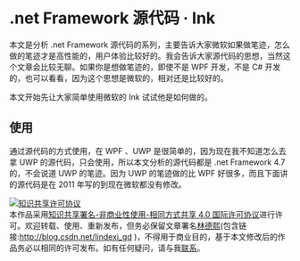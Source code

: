 # .net Framework 源代码 · Ink

本文是分析 .net Framework 源代码的系列，主要告诉大家微软如果做笔迹，怎么做的笔迹才是高性能的，用户体验比较好的。我会告诉大家源代码的思想，当然这个文章会比较无聊。如果你是想做笔迹的，即使不是 WPF 开发，不是 C# 开发的，也可以看看，因为这个思想是微软的，相对还是比较好的。

<!--more-->
<!-- csdn -->
<!-- 草稿 -->

<!-- 标签：.net Framework，源代码分析，wpf，ink，笔迹 -->

<div id="toc"></div>

本文开始先让大家简单使用微软的 Ink 试试他是如何做的。

## 使用

通过源代码的方式使用，在 WPF 、UWP 是很简单的，因为现在我不知道怎么去拿 UWP 的源代码，只会使用，所以本文分析的源代码都是 .net Framework 4.7 的，不会说道 UWP 的笔迹。因为 UWP 的笔迹做的比 WPF 好很多，而且下面讲的源代码是在 2011 年写的到现在微软都没有修改。

<a rel="license" href="http://creativecommons.org/licenses/by-nc-sa/4.0/"><img alt="知识共享许可协议" style="border-width:0" src="https://licensebuttons.net/l/by-nc-sa/4.0/88x31.png" /></a><br />本作品采用<a rel="license" href="http://creativecommons.org/licenses/by-nc-sa/4.0/">知识共享署名-非商业性使用-相同方式共享 4.0 国际许可协议</a>进行许可。欢迎转载、使用、重新发布，但务必保留文章署名[林德熙](http://blog.csdn.net/lindexi_gd)(包含链接:http://blog.csdn.net/lindexi_gd )，不得用于商业目的，基于本文修改后的作品务必以相同的许可发布。如有任何疑问，请与我[联系](mailto:lindexi_gd@163.com)。  

